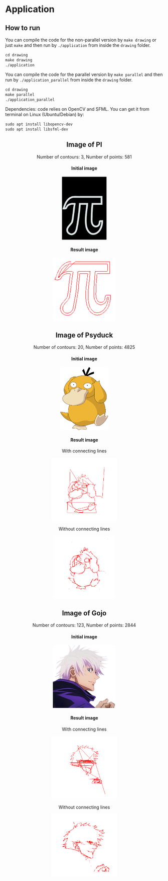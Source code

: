 # Application
## How to run
You can compile the code for the non-parallel version by ```make drawing``` or just ```make``` and then run by ```./application``` from inside the ```drawing``` folder.
```
cd drawing
make drawing
./application
```

You can compile the code for the parallel version by ```make parallel``` and then run by ```./application_parallel``` from inside the ```drawing``` folder.
```
cd drawing
make parallel
./application_parallel
```

Dependencies: code relies on OpenCV and SFML. You can get it from terminal on Linux (Ubuntu/Debian) by:
```
sudo apt install libopencv-dev
sudo apt install libsfml-dev
```

<div align="center">
  
## Image of PI
Number of contours: 3, Number of points: 581
#### Initial image
<img src="drawing/pictures/pi_try.png" alt="PI" style="height:200px;">

#### Result image

<img src="drawing/results/pi_result.png" alt="PI result" style="height:200px;">

## Image of Psyduck
Number of contours: 20, Number of points: 4825
#### Initial image
<img src="drawing/pictures/example.png" alt="Psyduck" style="height:200px;">

#### Result image
With connecting lines

<img src="drawing/results/psyduck_result_np.png" alt="Psyduck result" style="height:200px;">

Without connecting lines

<img src="drawing/results/psyduck.png" alt="Psyduck result" style="height:200px;">

## Image of Gojo
Number of contours: 123, Number of points: 2844
#### Initial image
<img src="drawing/pictures/gojo.png" alt="Gojo" style="height:200px;">

#### Result image
With connecting lines

<img src="drawing/results/gojo_result_np.png" alt="Gojo result" style="height:200px;">


Without connecting lines

<img src="drawing/results/gojo_result.png" alt="Gojo result" style="height:200px;">
</div>
